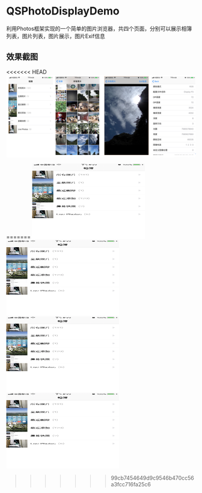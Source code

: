 # QSPhotoDisplayDemo
利用Photos框架实现的一个简单的图片浏览器，共四个页面，分别可以展示相簿列表，图片列表，图片展示，图片Exif信息
## 效果截图  
<<<<<<< HEAD
![效果图](https://github.com/happyqqs/QSPhotoDisplayDemo/blob/master/DemoPreviewPicture.PNG)

=======
<img src="https://github.com/happyqqs/QSPhotoDisplayDemo/blob/master/DemoPreviewPicture/IMG_0143.PNG" width = "300" height = "200" alt="相簿列表"/>
<img src="https://github.com/happyqqs/QSPhotoDisplayDemo/blob/master/DemoPreviewPicture/IMG_0143.PNG" width = "300" height = "200" alt="图片列表"/>
<img src="https://github.com/happyqqs/QSPhotoDisplayDemo/blob/master/DemoPreviewPicture/IMG_0143.PNG" width = "300" height = "200" alt="图片展示"/>
<img src="https://github.com/happyqqs/QSPhotoDisplayDemo/blob/master/DemoPreviewPicture/IMG_0143.PNG" width = "300" height = "200" alt="Exif信息"/>
>>>>>>> 99cb7454649d9c9546b470cc56a3fcc716fa25c6

